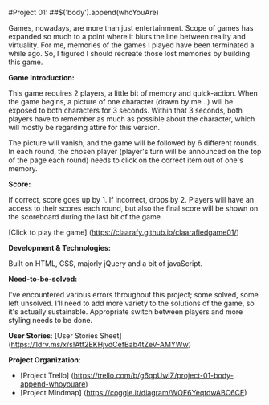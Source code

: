 #Project 01: 
##$('body').append(whoYouAre) 

Games, nowadays, are more than just entertainment. Scope of games has expanded so much to a point where it blurs the line between  reality and virtuality. For me, memories of the games I played have been terminated a while ago. So, I figured I should recreate those lost memories by building this game. 


__Game Introduction:__ <br>

This game requires 2 players, a little bit of memory and quick-action. When the game begins, a picture of one character (drawn by me...) will be exposed to both characters for 3 seconds. Within that 3 seconds, both players have to remember as much as possible about the character, which will mostly be regarding attire for this version. 

The picture will vanish, and the game will be followed by 6 different rounds. In each round, the chosen player (player's turn will be announced on the top of the page each round) needs to click on the correct item out of one's memory. 

__Score:__ <br>

If correct, score goes up by 1. If incorrect, drops by 2. Players will have an access to their scores each round, but also the final score will be shown on the scoreboard during the last bit of the game.

[Click to play the game] (https://claarafy.github.io/claarafiedgame01/)

__Development & Technologies:__ <br>

Built on HTML, CSS, majorly jQuery and a bit of javaScript.

__Need-to-be-solved:__ <br>

I've encountered various errors throughout this project; some solved, some left unsolved. I'll need to add more variety to the solutions of the game, so it's actually sustainable. Appropriate switch between players and more styling needs to be done.

__User Stories__: [User Stories Sheet] (https://1drv.ms/x/s!Atf2EKHjvdCefBab4tZeV-AMYWw)

__Project Organization__:

- [Project Trello] (https://trello.com/b/g6qpUwIZ/project-01-body-append-whoyouare)
- [Project Mindmap] (https://coggle.it/diagram/WOF6YeqtdwABC6CE)




